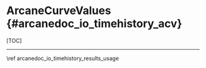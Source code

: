 # ArcaneCurveValues {#arcanedoc_io_timehistory_acv}

[TOC]



____

<div class="section_buttons">
<span class="back_section_button">
\ref arcanedoc_io_timehistory_results_usage
</span>
</div>
